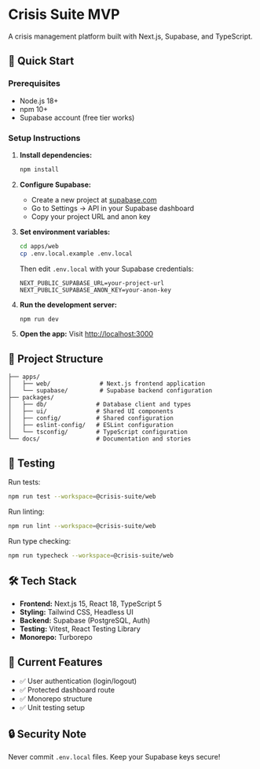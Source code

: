 # Crisis Suite MVP

A crisis management platform built with Next.js, Supabase, and TypeScript.

## 🚀 Quick Start

### Prerequisites
- Node.js 18+ 
- npm 10+
- Supabase account (free tier works)

### Setup Instructions

1. **Install dependencies:**
   ```bash
   npm install
   ```

2. **Configure Supabase:**
   - Create a new project at [supabase.com](https://supabase.com)
   - Go to Settings → API in your Supabase dashboard
   - Copy your project URL and anon key

3. **Set environment variables:**
   ```bash
   cd apps/web
   cp .env.local.example .env.local
   ```
   Then edit `.env.local` with your Supabase credentials:
   ```
   NEXT_PUBLIC_SUPABASE_URL=your-project-url
   NEXT_PUBLIC_SUPABASE_ANON_KEY=your-anon-key
   ```

4. **Run the development server:**
   ```bash
   npm run dev
   ```

5. **Open the app:**
   Visit [http://localhost:3000](http://localhost:3000)

## 📁 Project Structure

```
├── apps/
│   ├── web/              # Next.js frontend application
│   └── supabase/         # Supabase backend configuration
├── packages/
│   ├── db/              # Database client and types
│   ├── ui/              # Shared UI components
│   ├── config/          # Shared configuration
│   ├── eslint-config/   # ESLint configuration
│   └── tsconfig/        # TypeScript configuration
└── docs/                # Documentation and stories
```

## 🧪 Testing

Run tests:
```bash
npm run test --workspace=@crisis-suite/web
```

Run linting:
```bash
npm run lint --workspace=@crisis-suite/web
```

Run type checking:
```bash
npm run typecheck --workspace=@crisis-suite/web
```

## 🛠️ Tech Stack

- **Frontend:** Next.js 15, React 18, TypeScript 5
- **Styling:** Tailwind CSS, Headless UI
- **Backend:** Supabase (PostgreSQL, Auth)
- **Testing:** Vitest, React Testing Library
- **Monorepo:** Turborepo

## 📝 Current Features

- ✅ User authentication (login/logout)
- ✅ Protected dashboard route
- ✅ Monorepo structure
- ✅ Unit testing setup

## 🔒 Security Note

Never commit `.env.local` files. Keep your Supabase keys secure!